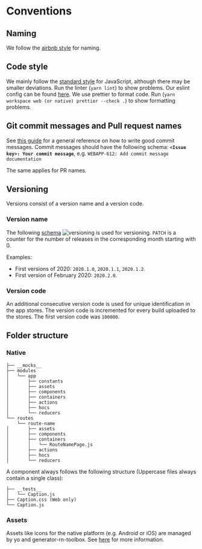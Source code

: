 # Conventions

## Naming

We follow the [airbnb style](https://github.com/airbnb/javascript/tree/master/react) for naming.

## Code style

We mainly follow the [standard style](https://standardjs.com/rules) for JavaScript, although there may be smaller deviations.
Run the linter (`yarn lint`) to show problems. Our eslint config can be found [here](https://github.com/Integreat/eslint-config-integreat).
We use prettier to format code. Run (`yarn workspace web (or native) prettier --check .`) to show formatting problems.

## Git commit messages and Pull request names

See [this guide](https://github.com/erlang/otp/wiki/Writing-good-commit-messages) for a general reference on how to write
good commit messages.
Commit messages should have the following schema:
**`<Issue key>: Your commit message`**, e.g. `WEBAPP-612: Add commit message documentation`

The same applies for PR names.

## Versioning

Versions consist of a version name and a version code.

### Version name

The following [schema](https://calver.org/) ![versioning](https://img.shields.io/badge/calver-YYYY.M.PATCH-22bfda.svg) is used for versioning.
`PATCH` is a counter for the number of releases in the corresponding month starting with 0.

Examples:

- First versions of 2020: `2020.1.0`, `2020.1.1`, `2020.1.2`.
- First version of February 2020: `2020.2.0`.

### Version code

An additional consecutive version code is used for unique identification in the app stores.
The version code is incremented for every build uploaded to the stores.
The first version code was `100000`.

## Folder structure

### Native

```
├── __mocks__
├── modules
│   └── app
│       ├── constants
│       ├── assets
│       ├── components
│       ├── containers
│       ├── actions
│       ├── hocs
│       └── reducers
└── routes
    └── route-name
│       ├── assets
│       ├── components
│       ├── containers
│       │   └── RouteNamePage.js
│       ├── actions
│       ├── hocs
│       └── reducers
```

A component always follows the following structure (Uppercase files always contain a single class):

```
├── __tests__
│   └── Caption.js
├── Caption.css (Web only)
└── Caption.js
```

### Assets

Assets like icons for the native platform (e.g. Android or iOS) are managed by yo and generator-rn-toolbox. See [here](https://github.com/bamlab/generator-rn-toolbox/blob/master/generators/assets/README.md) for more information.
